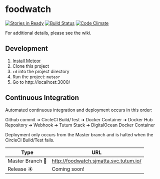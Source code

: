 # foodwatch

[![Stories in Ready](https://badge.waffle.io/DistributedInformationTechnologies/foodwatch.png?label=ready&title=Ready)](https://waffle.io/DistributedInformationTechnologies/foodwatch)
[![Build Status](https://circleci.com/gh/DistributedInformationTechnologies/foodwatch/tree/master.png?style=shield)](https://circleci.com/gh/DistributedInformationTechnologies/foodwatch)
[![Code Climate](https://codeclimate.com/github/DistributedInformationTechnologies/foodwatch/badges/gpa.svg)](https://codeclimate.com/github/DistributedInformationTechnologies/foodwatch)

For additional details, please see the wiki.

## Development
1. [Install Meteor](https://www.meteor.com/install)
2. Clone this project
3. ```cd``` into the project directory
4. Run the project: ```meteor```
5. Go to http://localhost:3000/

## Continuous Integration

Automated continuous integration and deployment occurs in this order:

Github commit &#10140; CircleCI Build/Test &#10140; Docker Container &#10140; Docker Hub Repository &#10140; Webhook &#10140; Tutum Stack &#10140; DigitalOcean Docker Container

Deployment only occurs from the Master branch and is halted when the CircleCI Build/Test fails.

Type | URL
---- | ---
Master Branch :rocket: | http://foodwatch.sjmatta.svc.tutum.io/
Release :sunny: | Coming soon!
